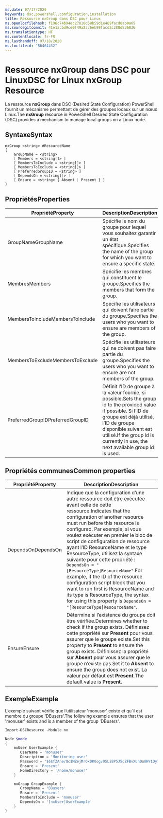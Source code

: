 ```yaml
---
ms.date: 07/17/2020
keywords: dsc,powershell,configuration,installation
title: Ressource nxGroup dans DSC pour Linux
ms.openlocfilehash: f196c74b94ec27818d58b59d1e489facd8ab0a65
ms.sourcegitcommit: 41e1acbd9ce0f49a23c6eb99facd2c280d836836
ms.translationtype: HT
ms.contentlocale: fr-FR
ms.lasthandoff: 07/18/2020
ms.locfileid: "86464432"
---
```

# <a name="dsc-for-linux-nxgroup-resource"></a><span data-ttu-id="e5463-103">Ressource nxGroup dans DSC pour Linux</span><span class="sxs-lookup"><span data-stu-id="e5463-103">DSC for Linux nxGroup Resource</span></span>

<span data-ttu-id="e5463-104">La ressource **nxGroup** dans DSC (Desired State Configuration) PowerShell fournit un mécanisme permettant de gérer des groupes locaux sur un nœud Linux.</span><span class="sxs-lookup"><span data-stu-id="e5463-104">The **nxGroup** resource in PowerShell Desired State Configuration (DSC) provides a mechanism to manage local groups on a Linux node.</span></span>

## <a name="syntax"></a><span data-ttu-id="e5463-105">Syntaxe</span><span class="sxs-lookup"><span data-stu-id="e5463-105">Syntax</span></span>

```Syntax
nxGroup <string> #ResourceName
{
    GroupName = <string>
    [ Members = <string[]> ]
    [ MembersToInclude = <string[]> ]
    [ MembersToExclude = <string[]> ]
    [ PreferredGroupID = <string> ]
    [ DependsOn = <string[]> ]
    [ Ensure = <string> { Absent | Present } ]
}
```

## <a name="properties"></a><span data-ttu-id="e5463-106">Propriétés</span><span class="sxs-lookup"><span data-stu-id="e5463-106">Properties</span></span>

|<span data-ttu-id="e5463-107">Propriété</span><span class="sxs-lookup"><span data-stu-id="e5463-107">Property</span></span> |<span data-ttu-id="e5463-108">Description</span><span class="sxs-lookup"><span data-stu-id="e5463-108">Description</span></span> |
|---|---|
|<span data-ttu-id="e5463-109">GroupName</span><span class="sxs-lookup"><span data-stu-id="e5463-109">GroupName</span></span> |<span data-ttu-id="e5463-110">Spécifie le nom du groupe pour lequel vous souhaitez garantir un état spécifique.</span><span class="sxs-lookup"><span data-stu-id="e5463-110">Specifies the name of the group for which you want to ensure a specific state.</span></span> |
|<span data-ttu-id="e5463-111">Membres</span><span class="sxs-lookup"><span data-stu-id="e5463-111">Members</span></span> |<span data-ttu-id="e5463-112">Spécifie les membres qui constituent le groupe.</span><span class="sxs-lookup"><span data-stu-id="e5463-112">Specifies the members that form the group.</span></span> |
|<span data-ttu-id="e5463-113">MembersToInclude</span><span class="sxs-lookup"><span data-stu-id="e5463-113">MembersToInclude</span></span> |<span data-ttu-id="e5463-114">Spécifie les utilisateurs qui doivent faire partie du groupe.</span><span class="sxs-lookup"><span data-stu-id="e5463-114">Specifies the users who you want to ensure are members of the group.</span></span> |
|<span data-ttu-id="e5463-115">MembersToExclude</span><span class="sxs-lookup"><span data-stu-id="e5463-115">MembersToExclude</span></span> |<span data-ttu-id="e5463-116">Spécifie les utilisateurs qui ne doivent pas faire partie du groupe.</span><span class="sxs-lookup"><span data-stu-id="e5463-116">Specifies the users who you want to ensure are not members of the group.</span></span> |
|<span data-ttu-id="e5463-117">PreferredGroupID</span><span class="sxs-lookup"><span data-stu-id="e5463-117">PreferredGroupID</span></span> |<span data-ttu-id="e5463-118">Définit l’ID de groupe à la valeur fournie, si possible.</span><span class="sxs-lookup"><span data-stu-id="e5463-118">Sets the group id to the provided value if possible.</span></span> <span data-ttu-id="e5463-119">Si l’ID de groupe est déjà utilisé, l’ID de groupe disponible suivant est utilisé.</span><span class="sxs-lookup"><span data-stu-id="e5463-119">If the group id is currently in use, the next available group id is used.</span></span> |

## <a name="common-properties"></a><span data-ttu-id="e5463-120">Propriétés communes</span><span class="sxs-lookup"><span data-stu-id="e5463-120">Common properties</span></span>

|<span data-ttu-id="e5463-121">Propriété</span><span class="sxs-lookup"><span data-stu-id="e5463-121">Property</span></span> |<span data-ttu-id="e5463-122">Description</span><span class="sxs-lookup"><span data-stu-id="e5463-122">Description</span></span> |
|---|---|
|<span data-ttu-id="e5463-123">DependsOn</span><span class="sxs-lookup"><span data-stu-id="e5463-123">DependsOn</span></span> |<span data-ttu-id="e5463-124">Indique que la configuration d’une autre ressource doit être exécutée avant celle de cette ressource.</span><span class="sxs-lookup"><span data-stu-id="e5463-124">Indicates that the configuration of another resource must run before this resource is configured.</span></span> <span data-ttu-id="e5463-125">Par exemple, si vous voulez exécuter en premier le bloc de script de configuration de ressource ayant l’ID ResourceName et le type ResourceType, utilisez la syntaxe suivante pour cette propriété : `DependsOn = "[ResourceType]ResourceName"`.</span><span class="sxs-lookup"><span data-stu-id="e5463-125">For example, if the ID of the resource configuration script block that you want to run first is ResourceName and its type is ResourceType, the syntax for using this property is `DependsOn = "[ResourceType]ResourceName"`.</span></span> |
|<span data-ttu-id="e5463-126">Ensure</span><span class="sxs-lookup"><span data-stu-id="e5463-126">Ensure</span></span> |<span data-ttu-id="e5463-127">Détermine si l’existence du groupe doit être vérifiée.</span><span class="sxs-lookup"><span data-stu-id="e5463-127">Determines whether to check if the group exists.</span></span> <span data-ttu-id="e5463-128">Définissez cette propriété sur **Present** pour vous assurer que le groupe existe.</span><span class="sxs-lookup"><span data-stu-id="e5463-128">Set this property to **Present** to ensure the group exists.</span></span> <span data-ttu-id="e5463-129">Définissez la propriété sur **Absent** pour vous assurer que le groupe n’existe pas.</span><span class="sxs-lookup"><span data-stu-id="e5463-129">Set it to **Absent** to ensure the group does not exist.</span></span> <span data-ttu-id="e5463-130">La valeur par défaut est **Present**.</span><span class="sxs-lookup"><span data-stu-id="e5463-130">The default value is **Present**.</span></span> |

## <a name="example"></a><span data-ttu-id="e5463-131">Exemple</span><span class="sxs-lookup"><span data-stu-id="e5463-131">Example</span></span>

<span data-ttu-id="e5463-132">L’exemple suivant vérifie que l’utilisateur 'monuser' existe et qu’il est membre du groupe 'DBusers'.</span><span class="sxs-lookup"><span data-stu-id="e5463-132">The following example ensures that the user 'monuser' exists and is a member of the group 'DBusers'.</span></span>

```powershell
Import-DSCResource -Module nx

Node $node
{
    nxUser UserExample {
       UserName = 'monuser'
       Description = 'Monitoring user'
       Password = '$6$fZAne/Qc$MZejMrOxDK0ogv9SLiBP5J5qZFBvXLnDu8HY1Oy7ycX.Y3C7mGPUfeQy3A82ev3zIabhDQnj2ayeuGn02CqE/0'
       Ensure = 'Present'
       HomeDirectory = '/home/monuser'
    }

    nxGroup GroupExample {
       GroupName = 'DBusers'
       Ensure = 'Present'
       MembersToInclude = 'monuser'
       DependsOn = '[nxUser]UserExample'
    }
}
```
